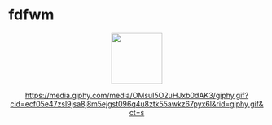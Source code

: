 # fdfwm

<div id="header" align="center">
  <img src="https://media.giphy.com/media/M9gbBd9nbDrOTu1Mqx/giphy.gif" width="100"/>
</div>

<div id="header" align="center">

https://media.giphy.com/media/OMsuI5O2uHJxb0dAK3/giphy.gif?cid=ecf05e47zsl9jsa8j8m5ejgst096q4u8ztk55awkz67pyx6l&rid=giphy.gif&ct=s

</div>
